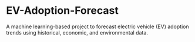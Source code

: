 # EV-Adoption-Forecast
A machine learning-based project to forecast electric vehicle (EV) adoption trends using historical, economic, and environmental data.
